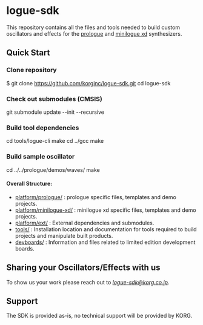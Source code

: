 # logue-sdk 

This repository contains all the files and tools needed to build custom oscillators and effects for the [prologue](https://www.korg.com/products/synthesizers/prologue) and [minilogue xd](https://www.korg.com/products/synthesizers/minilogue_xd) synthesizers.

## Quick Start
### Clone repository
$ git clone https://github.com/korginc/logue-sdk.git
cd logue-sdk
### Check out submodules (CMSIS)
git submodule update --init --recursive
### Build tool dependencies
cd tools/logue-cli
make
cd ../gcc
make
### Build sample oscillator
cd ../../prologue/demos/waves/
make


#### Overall Structure:
* [platform/prologue/](platform/prologue/) : prologue specific files, templates and demo projects.
* [platform/minilogue-xd/](platform/minilogue-xd/) : minilogue xd specific files, templates and demo projects.
* [platform/ext/](platform/ext/) : External dependencies and submodules.
* [tools/](tools/) : Installation location and documentation for tools required to build projects and manipulate built products.
* [devboards/](devboards/) : Information and files related to limited edition development boards.

## Sharing your Oscillators/Effects with us

To show us your work please reach out to *logue-sdk@korg.co.jp*.

## Support

The SDK is provided as-is, no technical support will be provided by KORG.

<!-- ## Troubleshooting -->





